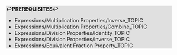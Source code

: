 <div style="margin:2em; background-color: #e0e0e0;">

<strong>↩PREREQUISITES↩</strong>

 * Expressions/Multiplication Properties/Inverse_TOPIC
 * Expressions/Multiplication Properties/Combine_TOPIC
 * Expressions/Division Properties/Identity_TOPIC
 * Expressions/Division Properties/Inverse_TOPIC
 * Expressions/Equivalent Fraction Property_TOPIC

</div>

